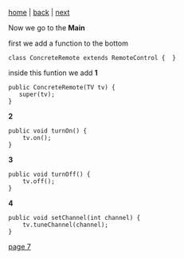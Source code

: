 [home](./page01.md) | [back](./page05.md) | [next](./page07.md)

Now we go to the **Main**

first we add a function to the bottom

```
class ConcreteRemote extends RemoteControl {  }
```
inside this funtion we add
**1**
```
public ConcreteRemote(TV tv) {
   super(tv);
}
```
**2**
```
public void turnOn() {
    tv.on();
}
```

**3**
```
public void turnOff() {
    tv.off();
}
```

**4**
```
public void setChannel(int channel) {
    tv.tuneChannel(channel);
}
```

[page 7](./page07.md)
